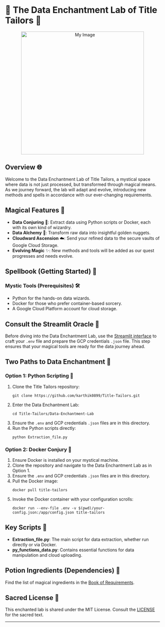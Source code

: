 
# 🌌 The Data Enchantment Lab of Title Tailors 🌟

<div align="center">
  <img src="https://github.com/your-username/your-repository/raw/main/path/to/your-image.png](https://github.com/karthik0899/Title-Tailors/blob/main/images/DALL%C2%B7E%202024-01-20%2021.25.41%20-%20A%20magical%20scene%20set%20in%20a%20mystical%20workshop%2C%20where%20a%20team%20of%20five%20apprentices%20is%20collaboratively%20working%20on%20stitching%20together%20a%20magical%20artifact%20under.png" alt="My Image" width="400" height="400">
</div>

## Overview 🌐
Welcome to the Data Enchantment Lab of Title Tailors, a mystical space where data is not just processed, but transformed through magical means. As we journey forward, the lab will adapt and evolve, introducing new methods and spells in accordance with our ever-changing requirements.

## Magical Features 🔮
- **Data Conjuring** 📜: Extract data using Python scripts or Docker, each with its own kind of wizardry.
- **Data Alchemy** 🧪: Transform raw data into insightful golden nuggets.
- **Cloudward Ascension** ☁️: Send your refined data to the secure vaults of Google Cloud Storage.
- **Evolving Magic** ✨: New methods and tools will be added as our quest progresses and needs evolve.

## Spellbook (Getting Started) 📖

### Mystic Tools (Prerequisites) 🛠️
- Python for the hands-on data wizards.
- Docker for those who prefer container-based sorcery.
- A Google Cloud Platform account for cloud storage.

## Consult the Streamlit Oracle 🔮
Before diving into the Data Enchantment Lab, use the [Streamlit interface]() to craft your `.env` file and prepare the GCP credentials `.json` file. This step ensures that your magical tools are ready for the data journey ahead.

## Two Paths to Data Enchantment 🌟

### Option 1: Python Scripting 🐍
1. Clone the Title Tailors repository:
   ```
   git clone https://github.com/karthik0899/Title-Tailors.git
   ```
2. Enter the Data Enchantment Lab:
   ```
   cd Title-Tailors/Data-Enchantment-Lab
   ```
3. Ensure the `.env` and GCP credentials `.json` files are in this directory.
4. Run the Python scripts directly:
   ```
   python Extraction_file.py
   ```

### Option 2: Docker Conjury 🐳
1. Ensure Docker is installed on your mystical machine.
2. Clone the repository and navigate to the Data Enchantment Lab as in Option 1.
3. Ensure the `.env` and GCP credentials `.json` files are in this directory.
4. Pull the Docker image:
   ```
   docker pull title-tailors
   ```
5. Invoke the Docker container with your configuration scrolls:
   ```
   docker run --env-file .env -v $(pwd)/your-config.json:/app/config.json title-tailors
   ```

## Key Scripts 📜
- **Extraction_file.py**: The main script for data extraction, whether run directly or via Docker.
- **py_functions_data.py**: Contains essential functions for data manipulation and cloud uploading.

## Potion Ingredients (Dependencies) 🧪
Find the list of magical ingredients in the [Book of Requirements](https://github.com/karthik0899/Title-Tailors/blob/main/SCR/SCRAPING/requirements.txt).

## Sacred License 📜
This enchanted lab is shared under the MIT License. Consult the [LICENSE](https://github.com/karthik0899/Title-Tailors/blob/main/LICENSE) for the sacred text.

---
